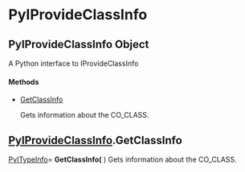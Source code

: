 # PyIProvideClassInfo

## PyIProvideClassInfo Object

A Python interface to IProvideClassInfo

#### Methods


  - [GetClassInfo](PyIProvideClassInfo.md#pyiprovideclassinfogetclassinfo)

    Gets information about the CO_CLASS.&nbsp;


## [PyIProvideClassInfo](#pyiprovideclassinfo).GetClassInfo

[PyITypeInfo](#pyitypeinfo)= __GetClassInfo(__ )
Gets information about the CO_CLASS.